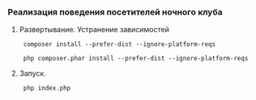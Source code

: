 ### Реализация поведения посетителей ночного клуба

1. Развертывание. Устранение зависимостей

        composer install --prefer-dist --ignore-platform-reqs
                
        php composer.phar install --prefer-dist --ignore-platform-reqs
2. Запуск.

        php index.php

